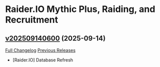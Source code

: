 # Raider.IO Mythic Plus, Raiding, and Recruitment

## [v202509140600](https://github.com/RaiderIO/raiderio-addon/tree/v202509140600) (2025-09-14)
[Full Changelog](https://github.com/RaiderIO/raiderio-addon/compare/v202509130600...v202509140600) [Previous Releases](https://github.com/RaiderIO/raiderio-addon/releases)

- [Raider.IO] Database Refresh  
